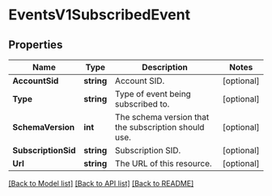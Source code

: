 # EventsV1SubscribedEvent

## Properties

Name | Type | Description | Notes
------------ | ------------- | ------------- | -------------
**AccountSid** | **string** | Account SID. |[optional] 
**Type** | **string** | Type of event being subscribed to. |[optional] 
**SchemaVersion** | **int** | The schema version that the subscription should use. |[optional] 
**SubscriptionSid** | **string** | Subscription SID. |[optional] 
**Url** | **string** | The URL of this resource. |[optional] 

[[Back to Model list]](../README.md#documentation-for-models) [[Back to API list]](../README.md#documentation-for-api-endpoints) [[Back to README]](../README.md)


